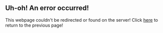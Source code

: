 ## Uh-oh! An error occurred!

This webpage couldn't be redirected or found on the server!
Click [here](WinJS.Navigation.navigate("/pages/groupedItems/groupedItems.html");) to return to the previous page!
